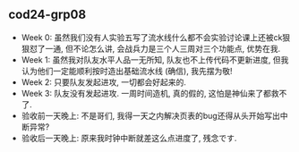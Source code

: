 cod24-grp08
-----------

- Week 0: 虽然我们没有人实验五写了流水线什么都不会实验讨论课上还被ck狠狠怼了一通, 但不论怎么讲, 会战兵力是三个人三周对三个功能点, 优势在我.
- Week 1: 虽然我对队友水平人品一无所知, 队友也不上传代码不更新进度, 但我认为他们一定能顺利按时造出基础流水线 (确信), 我先摆为敬!
- Week 2: 只要队友发起进攻, 一切都会好起来的.
- Week 3: 队友没有发起进攻. 一周时间造机, 真的假的, 这怕是神仙来了都救不了.
- 验收前一天晚上: 不是哥们, 我得一天之内解决页表的bug还得从头开始写出中断异常?
- 验收后一天晚上: 原来我时钟中断就差这么点进度了, 残念です.
